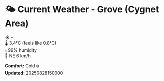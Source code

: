 # 🌤️ Current Weather - Grove (Cygnet Area)

☀️ **-**  
🌡️ 3.4°C (feels like 0.8°C)  
💧 99% humidity  
💨 NE 6 km/h  

**Comfort:** Cold ❄️  
**Updated:** 20250828150000
